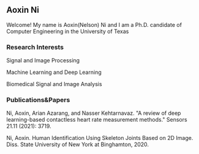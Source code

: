 ## Aoxin Ni

Welcome! My name is Aoxin(Nelson) Ni and I am a Ph.D. candidate of Computer Engineering in the University of Texas


### Research Interests
Signal and Image Processing

Machine Learning and Deep Learning

Biomedical Signal and Image Analysis

### Publications&Papers
Ni, Aoxin, Arian Azarang, and Nasser Kehtarnavaz. "A review of deep learning-based contactless heart rate measurement methods." Sensors 21.11 (2021): 3719.

Ni, Aoxin. Human Identification Using Skeleton Joints Based on 2D Image. Diss. State University of New York at Binghamton, 2020.

